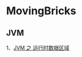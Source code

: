 # MovingBricks



## JVM

1、[JVM  之  运行时数据区域](https://github.com/shishaoyan/MovingBricks/blob/master/blogs/JVM%20%E8%BF%90%E8%A1%8C%E6%97%B6%E6%95%B0%E6%8D%AE%E5%8C%BA%E5%9F%9F.md)

